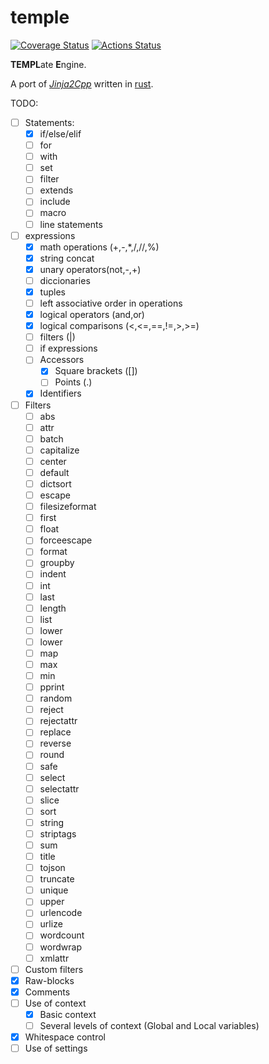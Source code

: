 # temple
[![Coverage Status](https://coveralls.io/repos/github/morenol/temple/badge.svg?branch=master)](https://coveralls.io/github/morenol/temple?branch=master)
[![Actions Status](https://github.com/morenol/temple/workflows/CI/badge.svg)](https://github.com/morenol/temple/actions)



**TEMPL**ate **E**ngine. 

A port of *[Jinja2Cpp]* written in [rust].

[Jinja2Cpp]: https://github.com/jinja2cpp/jinja2cpp
[rust]: https://www.rust-lang.org

TODO:

- [ ] Statements:
  - [x] if/else/elif
  - [ ] for
  - [ ] with
  - [ ] set
  - [ ] filter
  - [ ] extends
  - [ ] include
  - [ ] macro
  - [ ] line statements
- [ ] expressions
  - [x] math operations (+,-,*,/,//,%)
  - [x] string concat
  - [x] unary operators(not,-,+)
  - [ ] diccionaries
  - [x] tuples
  - [ ] left associative order in operations
  - [x] logical operators (and,or)
  - [x] logical comparisons (<,<=,==,!=,>,>=)
  - [ ] filters (|)
  - [ ] if expressions
  - [ ] Accessors
    - [x] Square brackets ([])
    - [ ] Points (.) 
  - [x] Identifiers 
- [ ] Filters
  - [ ] abs
  - [ ] attr
  - [ ] batch
  - [ ] capitalize
  - [ ] center
  - [ ] default
  - [ ] dictsort
  - [ ] escape
  - [ ] filesizeformat
  - [ ] first
  - [ ] float
  - [ ] forceescape
  - [ ] format
  - [ ] groupby
  - [ ] indent
  - [ ] int
  - [ ] last
  - [ ] length
  - [ ] list
  - [ ] lower
  - [ ] lower
  - [ ] map
  - [ ] max
  - [ ] min
  - [ ] pprint
  - [ ] random
  - [ ] reject
  - [ ] rejectattr
  - [ ] replace
  - [ ] reverse
  - [ ] round
  - [ ] safe
  - [ ] select
  - [ ]  selectattr
  - [ ] slice
  - [ ] sort
  - [ ] string
  - [ ] striptags
  - [ ] sum
  - [ ] title
  - [ ] tojson
  - [ ] truncate
  - [ ] unique
  - [ ] upper
  - [ ] urlencode
  - [ ] urlize
  - [ ] wordcount
  - [ ] wordwrap
  - [ ] xmlattr
- [ ] Custom filters
- [x] Raw-blocks
- [x] Comments
- [ ] Use of context
  - [x] Basic context
  - [ ] Several levels of context (Global and Local variables)
- [x] Whitespace control
- [ ] Use of settings
